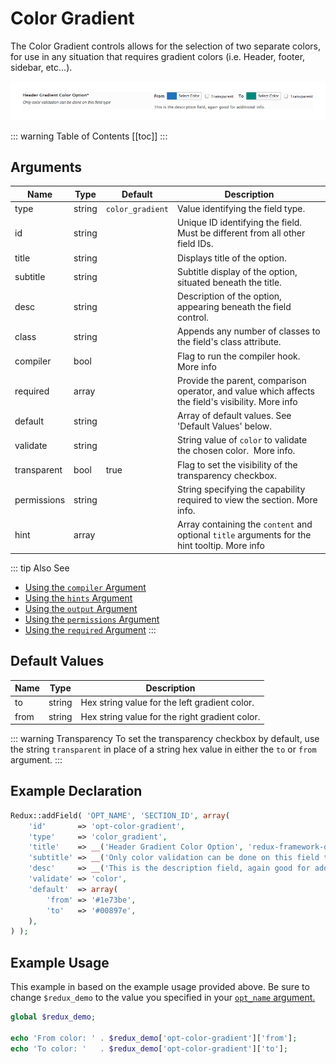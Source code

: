 # Color Gradient

The Color Gradient controls allows for the selection of two separate colors, for use in any situation that requires gradient colors (i.e. Header, footer, sidebar, etc...).

<span style="display:block;text-align:center">![](./img/color_gradient.png)</span>

::: warning Table of Contents
[[toc]]
:::

## Arguments
|Name|Type|Default|Description|
|--- |--- |--- |--- |
|type|string|`color_gradient`|Value identifying the field type.|
|id|string||Unique ID identifying the field. Must be different from all other field IDs.|
|title|string||Displays title of the option.|
|subtitle|string||Subtitle display of the option, situated beneath the title.|
|desc|string||Description of the option, appearing beneath the field control.|
|class|string||Appends any number of classes to the field's class attribute.|
|compiler|bool||Flag to run the compiler hook.  More info|
|required|array||Provide the parent, comparison operator, and value which affects the field's visibility.  More info|
|default|string||Array of default values. See 'Default Values' below.|
|validate|string||String value of `color` to validate the chosen color.  More info.|
|transparent|bool|true|Flag to set the visibility of the transparency checkbox.|
|permissions|string||String specifying the capability required to view the section.   More info.|
|hint|array||Array containing the `content` and optional `title` arguments for the hint tooltip. More info|

::: tip Also See
- [Using the `compiler` Argument](../configuration/argument-compiler.md)
- [Using the `hints` Argument](../configuration/argument-hints.md)
- [Using the `output` Argument](../guide/the-output-argument.md)
- [Using the `permissions` Argument](../configuration/argument-permissions.md)
- [Using the `required` Argument](../configuration/argument-required.md)
:::

## Default Values
|Name|Type|Description|
|--- |--- |--- |
|to|string|Hex string value for the left gradient color.|
|from|string|Hex string value for the right gradient color.|

::: warning Transparency
To set the transparency checkbox by default, use the string `transparent` in place of a string hex value in either the `to` or `from` argument.
:::

## Example Declaration
```php
Redux::addField( 'OPT_NAME', 'SECTION_ID', array(
    'id'       => 'opt-color-gradient',
    'type'     => 'color_gradient',
    'title'    => __('Header Gradient Color Option', 'redux-framework-demo'),
    'subtitle' => __('Only color validation can be done on this field type', 'redux-framework-demo'),
    'desc'     => __('This is the description field, again good for additional info.', 'redux-framework-demo'),
    'validate' => 'color',
    'default'  => array(
        'from' => '#1e73be',
        'to'   => '#00897e', 
    ),
) );
```

## Example Usage
This example in based on the example usage provided above. Be sure to change `$redux_demo` to the value you specified in your <a title="opt_name" href="/redux-framework/arguments/opt_name/">`opt_name` argument.</a>

```php
global $redux_demo;

echo 'From color: ' . $redux_demo['opt-color-gradient']['from'];
echo 'To color: '   . $redux_demo['opt-color-gradient']['to'];
```